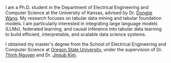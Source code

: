 I am a Ph.D. student in the Department of Electrical Engineering and Computer Science at the University of Kansas, advised by Dr. [Dongjie Wang](https://wangdongjie100.github.io/). My research focuses on tabular data mining and tabular foundation models. I am particularly interested in integrating large language models (LLMs), federated learning, and causal inference into tabular data learning to build efficient, interpretable, and scalable data science systems.  

I obtained my master's degree from the School of  Electrical Engineering and Computer Science at [Oregon State University](https://oregonstate.edu/), under the supervision of Dr. [Thinh Nguyen](https://web.engr.oregonstate.edu/~thinhq/) and Dr. [Jinsub Kim](https://sites.google.com/a/cornell.edu/jinsub-kim/home).
